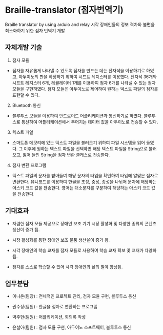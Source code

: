 # Braille-translator (점자번역기)
Braille translator by using arduio and relay
시각 장애인들의 정보 격차와 불편을 최소화하기 위한 점자 번역기 개발


## 자체개발 기술

1) 점자 모듈
 - 점자를 자유롭게 나타낼 수 있도록 점자를 만드는 데는 전자석을 이용하기로 하였고, 아두이노의 핀을 확장하기 위하여 시프트 레지스터를 이용했다. 전자석 36개와 시프트 레지스터 6개, 레귤레이터 1개를 이용하여 점자 6개를 나타낼 수 있는 점자 모듈을 구현하였다. 점자 모듈은 아두이노로 제어하여 원하는 텍스트 파일의 점자를 표현할 수 있다.


2) Bluetooth 통신
 - 블루투스 모듈을 이용하여 안드로이드 어플리케이션과 통신하기로 하였다. 블루투스로 통신하여 어플리케이션에서 주어지는 데이터 값을 아두이노로 전송할 수 있다.


3) 텍스트 파일
 - 스마트폰 메모리에 있는 텍스트 파일을 불러오기 위하여 파일 시스템을 읽어 들였다. 그 이후에 원하는 텍스트 파일을 선택하면 해당 텍스트 파일을 String으로 불러오고, 읽어 들인 String을 점자 변환 클래스로 전송한다.
  
  
4) 점자 변환 프로그램
- 텍스트 파일의 문자를 받아들여 해당 문자의 타입을 확인하여 타입에 알맞은 점자로 변환한다. 유니코드를 이용하여 한글을 초성, 중성, 종성을 나뉘어 문자에 해당하는 아스키 코드 값을 전송한다. 영어는 대소문자를 구분하여 해당하는 아스키 코드 값을 전송한다.


## 기대효과 

 - 저렴한 점자 모듈 제공으로 장애인 보조 기기 시장 활성화 및 다양한 종류의 콘텐츠 생산이 증가 됨.
  
 - 시장 활성화를 통한 장애인 보조 물품 생산율이 증가 됨.
  
 - 시각 장애인의 학습 교재를 점자 모듈로 사용하여 학습 교재 확보 및 교재가 다양화 됨.
  
 - 점자를 스스로 학습할 수 있어 시각 장애인의 삶의 질이 향상됨.
  

## 업무분담

 - 이나온(팀장)
    : 전체적인 프로젝트 관리, 점자 모듈 구현, 블루투스 통신
    
 - 권수정(팀원)
    : 한글을 점자로 변환하는 프로그램
    
 - 박주현(팀원)
    : 어플리케이션, 회의록 작성
    
 - 윤설아(팀원)
    : 점자 모듈 구현, 아두이노 소프트웨어, 블루투스 통신
    

